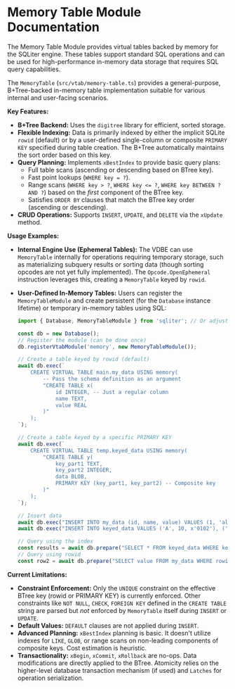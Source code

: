 # Memory Table Module Documentation

The Memory Table Module provides virtual tables backed by memory for the SQLiter engine. These tables support standard SQL operations and can be used for high-performance in-memory data storage that requires SQL query capabilities.


The `MemoryTable` (`src/vtab/memory-table.ts`) provides a general-purpose, B+Tree-backed in-memory table implementation suitable for various internal and user-facing scenarios.

**Key Features:**

*   **B+Tree Backend:** Uses the `digitree` library for efficient, sorted storage.
*   **Flexible Indexing:** Data is primarily indexed by either the implicit SQLite `rowid` (default) or by a user-defined single-column or composite `PRIMARY KEY` specified during table creation. The B+Tree automatically maintains the sort order based on this key.
*   **Query Planning:** Implements `xBestIndex` to provide basic query plans:
    *   Full table scans (ascending or descending based on BTree key).
    *   Fast point lookups (`WHERE key = ?`).
    *   Range scans (`WHERE key > ?`, `WHERE key <= ?`, `WHERE key BETWEEN ? AND ?`) based on the *first* component of the BTree key.
    *   Satisfies `ORDER BY` clauses that match the BTree key order (ascending or descending).
*   **CRUD Operations:** Supports `INSERT`, `UPDATE`, and `DELETE` via the `xUpdate` method.

**Usage Examples:**

*   **Internal Engine Use (Ephemeral Tables):** The VDBE can use `MemoryTable` internally for operations requiring temporary storage, such as materializing subquery results or sorting data (though sorting opcodes are not yet fully implemented). The `Opcode.OpenEphemeral` instruction leverages this, creating a `MemoryTable` keyed by `rowid`.
*   **User-Defined In-Memory Tables:** Users can register the `MemoryTableModule` and create persistent (for the `Database` instance lifetime) or temporary in-memory tables using SQL:

    ```typescript
    import { Database, MemoryTableModule } from 'sqliter'; // Or adjust path

    const db = new Database();
    // Register the module (can be done once)
    db.registerVtabModule('memory', new MemoryTableModule());

    // Create a table keyed by rowid (default)
    await db.exec(`
        CREATE VIRTUAL TABLE main.my_data USING memory(
            -- Pass the schema definition as an argument
            "CREATE TABLE x(
                id INTEGER, -- Just a regular column
                name TEXT,
                value REAL
            )"
        );
    `);

    // Create a table keyed by a specific PRIMARY KEY
    await db.exec(`
        CREATE VIRTUAL TABLE temp.keyed_data USING memory(
            "CREATE TABLE y(
                key_part1 TEXT,
                key_part2 INTEGER,
                data BLOB,
                PRIMARY KEY (key_part1, key_part2) -- Composite key
            )"
        );
    `);

    // Insert data
    await db.exec("INSERT INTO my_data (id, name, value) VALUES (1, 'alpha', 1.23), (2, 'beta', 4.56)");
    await db.exec("INSERT INTO keyed_data VALUES ('A', 10, x'0102'), ('B', 5, x'0304')");

    // Query using the index
    const results = await db.prepare("SELECT * FROM keyed_data WHERE key_part1 = 'A'").all();
    // Query using rowid
    const row2 = await db.prepare("SELECT value FROM my_data WHERE rowid = 2").get();
    ```

**Current Limitations:**

*   **Constraint Enforcement:** Only the `UNIQUE` constraint on the effective BTree key (rowid or PRIMARY KEY) is currently enforced. Other constraints like `NOT NULL`, `CHECK`, `FOREIGN KEY` defined in the `CREATE TABLE` string are parsed but *not* enforced by `MemoryTable` itself during `INSERT` or `UPDATE`.
*   **Default Values:** `DEFAULT` clauses are not applied during `INSERT`.
*   **Advanced Planning:** `xBestIndex` planning is basic. It doesn't utilize indexes for `LIKE`, `GLOB`, or range scans on non-leading components of composite keys. Cost estimation is heuristic.
*   **Transactionality:** `xBegin`, `xCommit`, `xRollback` are no-ops. Data modifications are directly applied to the BTree. Atomicity relies on the higher-level database transaction mechanism (if used) and `Latches` for operation serialization.

